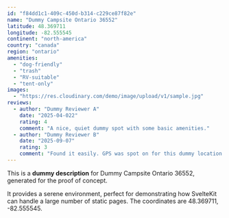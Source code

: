 ```yaml
---
id: "f84dd1c1-409c-450d-b314-c229ce87f82e"
name: "Dummy Campsite Ontario 36552"
latitude: 48.369711
longitude: -82.555545
continent: "north-america"
country: "canada"
region: "ontario"
amenities:
  - "dog-friendly"
  - "trash"
  - "RV-suitable"
  - "tent-only"
images:
  - "https://res.cloudinary.com/demo/image/upload/v1/sample.jpg"
reviews:
  - author: "Dummy Reviewer A"
    date: "2025-04-022"
    rating: 4
    comment: "A nice, quiet dummy spot with some basic amenities."
  - author: "Dummy Reviewer B"
    date: "2025-09-07"
    rating: 3
    comment: "Found it easily. GPS was spot on for this dummy location."
---
```


This is a **dummy description** for Dummy Campsite Ontario 36552, generated for the proof of concept.

It provides a serene environment, perfect for demonstrating how SvelteKit can handle a large number of static pages. The coordinates are 48.369711, -82.555545.
